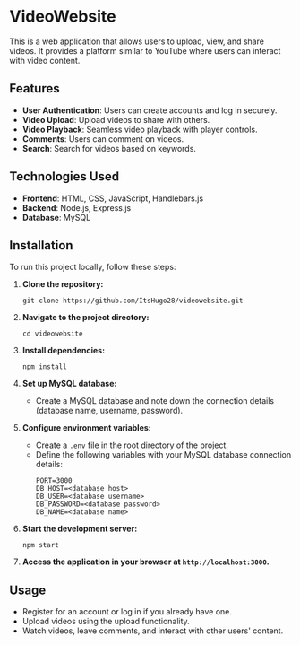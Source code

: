 # VideoWebsite

This is a web application that allows users to upload, view, and share videos. It provides a platform similar to YouTube where users can interact with video content.

## Features

- **User Authentication**: Users can create accounts and log in securely.
- **Video Upload**: Upload videos to share with others.
- **Video Playback**: Seamless video playback with player controls.
- **Comments**: Users can comment on videos.
- **Search**: Search for videos based on keywords.

## Technologies Used

- **Frontend**: HTML, CSS, JavaScript, Handlebars.js
- **Backend**: Node.js, Express.js
- **Database**: MySQL

## Installation

To run this project locally, follow these steps:

1. **Clone the repository:**
   ```
   git clone https://github.com/ItsHugo28/videowebsite.git
   ```

2. **Navigate to the project directory:**
   ```
   cd videowebsite
   ```

3. **Install dependencies:**
   ```
   npm install
   ```

4. **Set up MySQL database:**
   - Create a MySQL database and note down the connection details (database name, username, password).

5. **Configure environment variables:**
   - Create a `.env` file in the root directory of the project.
   - Define the following variables with your MySQL database connection details:
     ```
     PORT=3000
     DB_HOST=<database host>
     DB_USER=<database username>
     DB_PASSWORD=<database password>
     DB_NAME=<database name>
     ```

6. **Start the development server:**
   ```
   npm start
   ```

7. **Access the application in your browser at `http://localhost:3000`.**

## Usage

- Register for an account or log in if you already have one.
- Upload videos using the upload functionality.
- Watch videos, leave comments, and interact with other users' content.
